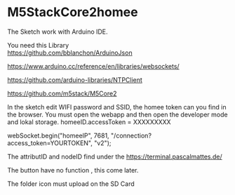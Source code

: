 # M5StackCore2homee
The Sketch work with Arduino IDE.

You need this Library  
 https://github.com/bblanchon/ArduinoJson
  
 https://www.arduino.cc/reference/en/libraries/websockets/
                      
 https://github.com/arduino-libraries/NTPClient
                      
 https://github.com/m5stack/M5Core2

In the sketch edit WIFI password and SSID, the homee token can you find in the browser.
You must open the webapp and then open the developer mode and lokal storage. 
homeeID.accessToken = XXXXXXXXX

webSocket.begin("homeeIP", 7681, "/connection?access_token=YOURTOKEN", "v2");

The attributID and nodeID find under the https://terminal.pascalmattes.de/

The button have no function , this come later.


The folder icon must upload on the SD Card
